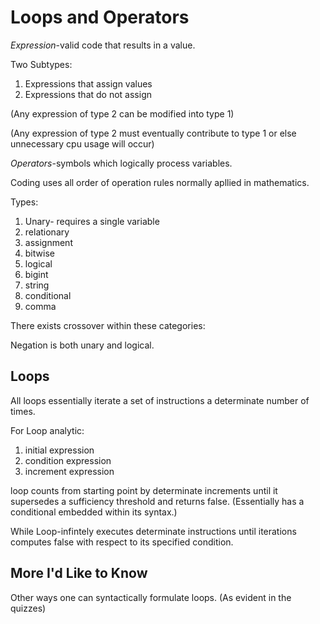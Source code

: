 # Loops and Operators

*Expression*-valid code that results in a value. 

Two Subtypes:

1. Expressions that assign values 
2. Expressions that do not assign

(Any expression of type 2 can be modified into type 1)

(Any expression of type 2 must eventually contribute to type 1 or else unnecessary cpu usage will occur)

*Operators*-symbols which logically process variables.

Coding uses all order of operation rules normally apllied in mathematics.

Types:

1. Unary- requires a single variable
2. relationary
3. assignment
4. bitwise
5. logical
6. bigint
7. string
8. conditional
9. comma

There  exists crossover within these categories:

Negation is both unary and logical.

## Loops

All loops essentially iterate a set of instructions a determinate number of times.  

For Loop analytic:

1. initial expression
2. condition expression
3. increment expression 

loop counts from starting point by determinate increments until it supersedes a sufficiency threshold and returns false.  (Essentially has a conditional embedded within its syntax.)

While Loop-infintely executes determinate instructions until iterations computes false with respect to its specified condition.

## More I'd Like to Know

Other ways one can syntactically formulate loops. (As evident in the quizzes)

